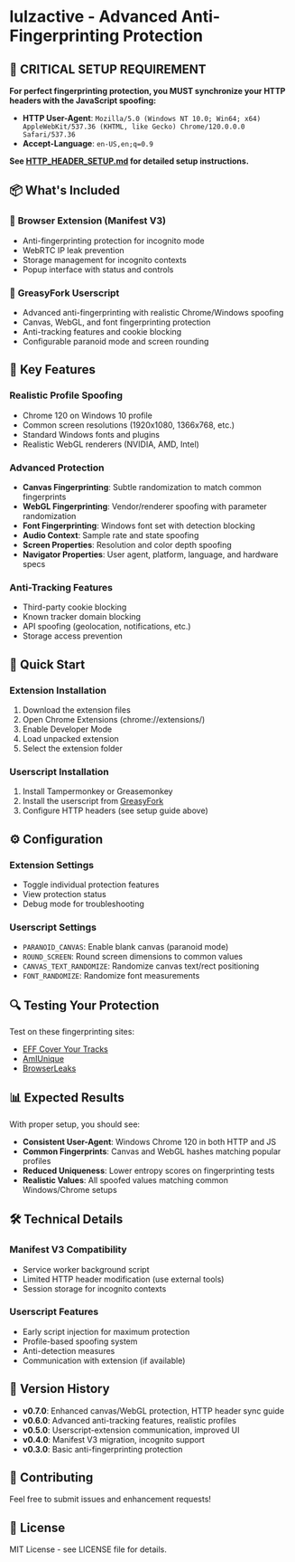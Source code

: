 # lulzactive - Advanced Anti-Fingerprinting Protection

## 🚨 **CRITICAL SETUP REQUIREMENT**

**For perfect fingerprinting protection, you MUST synchronize your HTTP headers with the JavaScript spoofing:**

- **HTTP User-Agent**: `Mozilla/5.0 (Windows NT 10.0; Win64; x64) AppleWebKit/537.36 (KHTML, like Gecko) Chrome/120.0.0.0 Safari/537.36`
- **Accept-Language**: `en-US,en;q=0.9`

**See [HTTP_HEADER_SETUP.md](HTTP_HEADER_SETUP.md) for detailed setup instructions.**

## 📦 **What's Included**

### 🔧 **Browser Extension (Manifest V3)**
- Anti-fingerprinting protection for incognito mode
- WebRTC IP leak prevention
- Storage management for incognito contexts
- Popup interface with status and controls

### 📜 **GreasyFork Userscript**
- Advanced anti-fingerprinting with realistic Chrome/Windows spoofing
- Canvas, WebGL, and font fingerprinting protection
- Anti-tracking features and cookie blocking
- Configurable paranoid mode and screen rounding

## 🎯 **Key Features**

### **Realistic Profile Spoofing**
- Chrome 120 on Windows 10 profile
- Common screen resolutions (1920x1080, 1366x768, etc.)
- Standard Windows fonts and plugins
- Realistic WebGL renderers (NVIDIA, AMD, Intel)

### **Advanced Protection**
- **Canvas Fingerprinting**: Subtle randomization to match common fingerprints
- **WebGL Fingerprinting**: Vendor/renderer spoofing with parameter randomization
- **Font Fingerprinting**: Windows font set with detection blocking
- **Audio Context**: Sample rate and state spoofing
- **Screen Properties**: Resolution and color depth spoofing
- **Navigator Properties**: User agent, platform, language, and hardware specs

### **Anti-Tracking Features**
- Third-party cookie blocking
- Known tracker domain blocking
- API spoofing (geolocation, notifications, etc.)
- Storage access prevention

## 🚀 **Quick Start**

### **Extension Installation**
1. Download the extension files
2. Open Chrome Extensions (chrome://extensions/)
3. Enable Developer Mode
4. Load unpacked extension
5. Select the extension folder

### **Userscript Installation**
1. Install Tampermonkey or Greasemonkey
2. Install the userscript from [GreasyFork](https://greasyfork.org/)
3. Configure HTTP headers (see setup guide above)

## ⚙️ **Configuration**

### **Extension Settings**
- Toggle individual protection features
- View protection status
- Debug mode for troubleshooting

### **Userscript Settings**
- `PARANOID_CANVAS`: Enable blank canvas (paranoid mode)
- `ROUND_SCREEN`: Round screen dimensions to common values
- `CANVAS_TEXT_RANDOMIZE`: Randomize canvas text/rect positioning
- `FONT_RANDOMIZE`: Randomize font measurements

## 🔍 **Testing Your Protection**

Test on these fingerprinting sites:
- [EFF Cover Your Tracks](https://coveryourtracks.eff.org/)
- [AmIUnique](https://amiunique.org/)
- [BrowserLeaks](https://browserleaks.com/)

## 📊 **Expected Results**

With proper setup, you should see:
- **Consistent User-Agent**: Windows Chrome 120 in both HTTP and JS
- **Common Fingerprints**: Canvas and WebGL hashes matching popular profiles
- **Reduced Uniqueness**: Lower entropy scores on fingerprinting tests
- **Realistic Values**: All spoofed values matching common Windows/Chrome setups

## 🛠️ **Technical Details**

### **Manifest V3 Compatibility**
- Service worker background script
- Limited HTTP header modification (use external tools)
- Session storage for incognito contexts

### **Userscript Features**
- Early script injection for maximum protection
- Profile-based spoofing system
- Anti-detection measures
- Communication with extension (if available)

## 📝 **Version History**

- **v0.7.0**: Enhanced canvas/WebGL protection, HTTP header sync guide
- **v0.6.0**: Advanced anti-tracking features, realistic profiles
- **v0.5.0**: Userscript-extension communication, improved UI
- **v0.4.0**: Manifest V3 migration, incognito support
- **v0.3.0**: Basic anti-fingerprinting protection

## 🤝 **Contributing**

Feel free to submit issues and enhancement requests!

## 📄 **License**

MIT License - see LICENSE file for details.